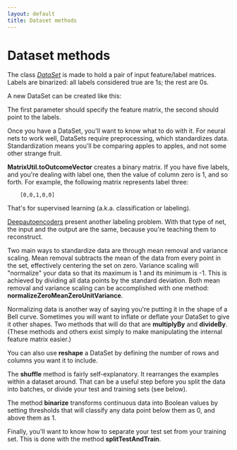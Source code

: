 ```yaml
---
layout: default
title: Dataset methods
---
```


# Dataset methods

The class *[DataSet](https://github.com/agibsonccc/java-deeplearning/blob/master/deeplearning4j-core/src/main/java/org/deeplearning4j/datasets/DataSet.java)* is made to hold a pair of input feature/label matrices. Labels are binarized: all labels considered true are 1s; the rest are 0s.

A new DataSet can be created like this:

 <script src="http://gist-it.appspot.com/github.com/agibsonccc/java-deeplearning/blob/master/deeplearning4j-core/src/main/java/org/deeplearning4j/datasets/fetchers/BaseDataFetcher.java?slice=57:70"></script>

The first parameter should specify the feature matrix, the second should point to the labels.

Once you have a DataSet, you'll want to know what to do with it. For neural nets to work well, DataSets require preprocessing, which standardizes data. Standardization means you'll be comparing apples to apples, and not some other strange fruit.

**MatrixUtil.toOutcomeVector** creates a binary matrix. If you have five labels, and you're dealing with label one, then the value of column zero is 1, and so forth. For example, the following matrix represents label three:

		[0,0,1,0,0]

That's for supervised learning (a.k.a. classification or labeling). 

[Deepautoencoders](../deepautoencoder.html) present another labeling problem. With that type of net, the input and the output are the same, because you're teaching them to reconstruct. 

Two main ways to standardize data are through mean removal and variance scaling. Mean removal subtracts the mean of the data from every point in the set, effectively centering the set on zero. Variance scaling will "normalize" your data so that its maximum is 1 and its minimum is -1. This is achieved by dividing all data points by the standard deviation. Both mean removal and variance scaling can be accomplished with one method: **normalizeZeroMeanZeroUnitVariance**.

Normalizing data is another way of saying you're putting it in the shape of a Bell curve. Sometimes you will want to inflate or deflate your DataSet to give it other shapes. Two methods that will do that are **multiplyBy** and **divideBy**. (These methods and others exist simply to make manipulating the internal feature matrix easier.)

You can also use **reshape** a DataSet by defining the number of rows and columns you want it to include.

The **shuffle** method is fairly self-explanatory. It rearranges the examples within a dataset around. That can be a useful step before you split the data into batches, or divide your test and training sets (see below).

The method **binarize** transforms continuous data into Boolean values by setting thresholds that will classify any data point below them as 0, and above them as 1.

Finally, you'll want to know how to separate your test set from your training set. This is done with the method **splitTestAndTrain**.

